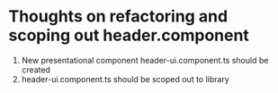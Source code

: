 Thoughts on refactoring and scoping out header.component
========================================================

1. New presentational component header-ui.component.ts should be created
2. header-ui.component.ts should be scoped out to library
